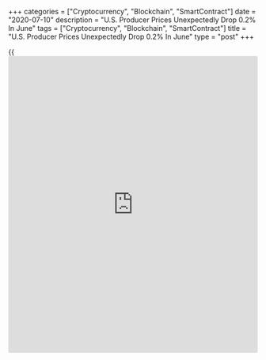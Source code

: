 +++
categories = ["Cryptocurrency", "Blockchain", "SmartContract"]
date = "2020-07-10"
description = "U.S. Producer Prices Unexpectedly Drop 0.2% In June"
tags = ["Cryptocurrency", "Blockchain", "SmartContract"]
title = "U.S. Producer Prices Unexpectedly Drop 0.2% In June"
type = "post"
+++

{{<iframe id="large-banner" src="https://www.bounty.group/#slide=12.0" width="100%" height="600" scrolling="no" style="border: 0px solid rgb(216, 221, 230); border-radius: 3px;">}}

Producer prices in the U.S. unexpectedly decreased in the month of June,
according to a report released by the Labor Department on Friday.

The Labor Department said the producer price index for final demand fell
by 0.2 percent in June following a 0.4 percent increase in May.
Economists had expected prices to climb by another 0.4 percent.

The unexpected drop in producer prices came amid a sharp pullback in
food prices, which plunged by 5.2 percent in June after spiking by 6.0
percent in May.

On the other hand, the report said energy prices soared by 7.7 percent
in June after jumping by 4.5 percent in the previous month.

Excluding food and energy prices, core producer prices inched up by 0.1
percent in June after rising by 0.3 percent in May. Core prices were
also expected to increase by 0.4 percent.

The Labor Department said prices for final demand services fell by 0.3
percent in June, as a 1.8 percent slump in prices for trade services
more than offset higher prices for transportation and warehousing
services.

For comments and feedback [contact](https://www.playgroundfx.com/contact/): editorial@rtt[news](https://www.letsplayfx.com/blog/forex-news-website/).com

[Business News][1]

   1. www.rtt[news](https://www.letsplayfx.com/blog/forex-news-website/).com/Content/Business.aspx